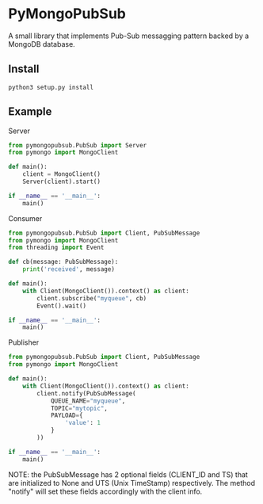 # PyMongoPubSub

A small library that implements Pub-Sub messagging pattern backed by a MongoDB database.


## Install

```shell
python3 setup.py install
```

## Example

Server

```python
from pymongopubsub.PubSub import Server
from pymongo import MongoClient

def main():
    client = MongoClient()
    Server(client).start()

if __name__ == '__main__':
    main()
```

Consumer

```python
from pymongopubsub.PubSub import Client, PubSubMessage
from pymongo import MongoClient
from threading import Event

def cb(message: PubSubMessage):
    print('received', message)

def main():
    with Client(MongoClient()).context() as client:
        client.subscribe("myqueue", cb)
        Event().wait()

if __name__ == '__main__':
    main()
```

Publisher

```python
from pymongopubsub.PubSub import Client, PubSubMessage
from pymongo import MongoClient

def main():
    with Client(MongoClient()).context() as client:
        client.notify(PubSubMessage(
            QUEUE_NAME="myqueue",
            TOPIC="mytopic",
            PAYLOAD={
                'value': 1
            }
        ))

if __name__ == '__main__':
    main()
```

NOTE: the PubSubMessage has 2 optional fields (CLIENT_ID and TS) that are initialized to None and UTS (Unix TimeStamp) respectively. The method "notify" will set these fields accordingly with the client info.